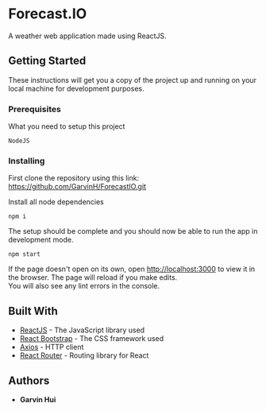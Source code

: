 # Forecast.IO
A weather web application made using ReactJS.

## Getting Started

These instructions will get you a copy of the project up and running on your local machine for development purposes.

### Prerequisites

What you need to setup this project

```
NodeJS
```

### Installing

First clone the repository using this link: https://github.com/GarvinH/ForecastIO.git

Install all node dependencies

```
npm i
```

The setup should be complete and you should now be able to run the app in development mode.

```
npm start
```

If the page doesn't open on its own, open [http://localhost:3000](http://localhost:3000) to view it in the browser.
The page will reload if you make edits.<br />
You will also see any lint errors in the console.

## Built With

* [ReactJS](https://reactjs.org/docs/getting-started.html) - The JavaScript library used
* [React Bootstrap](https://react-bootstrap.github.io/getting-started/introduction) - The CSS framework used
* [Axios](https://github.com/axios/axios) - HTTP client
* [React Router](https://github.com/ReactTraining/react-router) - Routing library for React

## Authors

* **Garvin Hui**